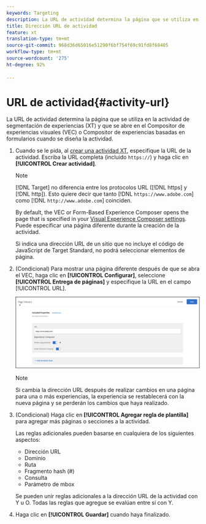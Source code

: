 ```yaml
---
keywords: Targeting
description: La URL de actividad determina la página que se utiliza en la actividad de segmentación de experiencias y que se abre en el Compositor de experiencias visuales (VEC) o Compositor de experiencias basadas en formularios de Adobe Target cuando se diseña la actividad.
title: Dirección URL de actividad
feature: xt
translation-type: tm+mt
source-git-commit: 968d36d65016e51290f6bf754f69c91fd8f68405
workflow-type: tm+mt
source-wordcount: '275'
ht-degree: 92%

---
```



# URL de actividad{#activity-url}

La URL de actividad determina la página que se utiliza en la actividad de segmentación de experiencias (XT) y que se abre en el Compositor de experiencias visuales (VEC) o Compositor de experiencias basadas en formularios cuando se diseña la actividad.

1. Cuando se le pida, al [crear una actividad XT](/help/c-activities/t-experience-target/t-xt-create/xt-create.md), especifique la URL de la actividad. Escriba la URL completa (incluido `https://`) y haga clic en **[!UICONTROL Crear actividad]**.

   >[!NOTE]
   >
   >[!DNL Target] no diferencia entre los protocolos URL ([!DNL https] y [!DNL http]). Esto quiere decir que tanto [!DNL `https://www.adobe.com`] como [!DNL `http://www.adobe.com`] coinciden.
   >
   >By default, the VEC or Form-Based Experience Composer opens the page that is specified in your [Visual Experience Composer settings](/help/administrating-target/visual-experience-composer-set-up.md). Puede especificar una página diferente durante la creación de la actividad.
   >
   >Si indica una dirección URL de un sitio que no incluye el código de JavaScript de Target Standard, no podrá seleccionar elementos de página.

1. (Condicional) Para mostrar una página diferente después de que se abra el VEC, haga clic en **[!UICONTROL Configurar]**, seleccione **[!UICONTROL Entrega de páginas]** y especifique la URL en el campo [!UICONTROL URL].

   ![Cuadro de diálogo Entrega de páginas](/help/c-activities/t-experience-target/t-xt-create/assets/url-config-new.png)

   >[!NOTE]
   >
   >Si cambia la dirección URL después de realizar cambios en una página para una o más experiencias, la experiencia se restablecerá con la nueva página y se perderán los cambios que haya realizado.

1. (Condicional) Haga clic en **[!UICONTROL Agregar regla de plantilla]** para agregar más páginas o secciones a la actividad.

   Las reglas adicionales pueden basarse en cualquiera de los siguientes aspectos:

   * Dirección URL
   * Dominio
   * Ruta
   * Fragmento hash (#)
   * Consulta
   * Parámetro de mbox

   Se pueden unir reglas adicionales a la dirección URL de la actividad con Y u O. Todas las reglas que agregue se evalúan entre sí con Y.

1. Haga clic en **[!UICONTROL Guardar]** cuando haya finalizado.